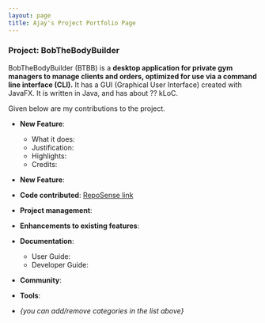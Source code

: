 ```yaml
---
layout: page
title: Ajay's Project Portfolio Page
---
```


### Project: BobTheBodyBuilder

BobTheBodyBuilder (BTBB) is a **desktop application for private gym managers to manage clients and orders, optimized for use via a command line interface (CLI).**
It has a GUI (Graphical User Interface) created with JavaFX. It is written in Java, and has about ?? kLoC.


Given below are my contributions to the project.

* **New Feature**:
    * What it does:
    * Justification:
    * Highlights:
    * Credits:

* **New Feature**:

* **Code contributed**: [RepoSense link]()

* **Project management**:

* **Enhancements to existing features**:

* **Documentation**:
    * User Guide:
    * Developer Guide:

* **Community**:

* **Tools**:

* _{you can add/remove categories in the list above}_
